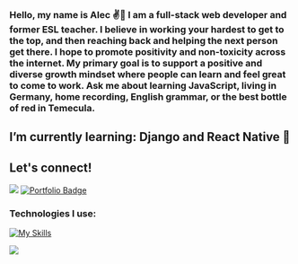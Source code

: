 ### Hello, my name is Alec ✌️🎸 I am a full-stack web developer and former ESL teacher. I believe in working your hardest to get to the top, and then reaching back and helping the next person get there. I hope to promote positivity and non-toxicity across the internet. My primary goal is to support a positive and diverse growth mindset where people can learn and feel great to come to work. Ask me about learning JavaScript, living in Germany, home recording, English grammar, or the best bottle of red in Temecula.

## I’m currently learning: Django and React Native 🌱



## Let's connect! 
<a href="https://www.linkedin.com/in/alec-venida-66793979/"><img src="https://skillicons.dev/icons?i=linkedin" /></a> <a href="https://avenida714.github.io/"><img src="https://img.shields.io/badge/Portfolio-%23000000.svg?style=for-the-badge&color=f61c0d&logoColor=#f61c0d" alt="Portfolio Badge"/></a>


### Technologies I use:
[![My Skills](https://skillicons.dev/icons?i=js,python,react,redux,html,css,ts,sequelize,wordpress,vscode,postgres,postman,nodejs,docker,express,django,flask,bootstrap,sass,aws,sqlite,git)](https://skillicons.dev)


![](https://komarev.com/ghpvc/?username=avenida714&color=f61c0d&style=flat-square)
